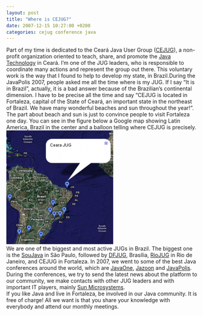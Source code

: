 ```yaml
---
layout: post
title: "Where is CEJUG?"
date: 2007-12-15 10:27:00 +0200
categories: cejug conference java
---
```


Part of my time is dedicated to the Ceará Java User Group (<a href="http://www.cejug.org/" target="_blank">CEJUG</a>), a non-profit organization oriented to teach, share, and promote the <a href="http://java.sun.com/" target="_blank">Java Technology</a> in Ceará. I’m one of the JUG leaders, who is responsible to coordinate many actions and represent the group out there. This voluntary work is the way that I found to help to develop my state, in Brazil.During the JavaPolis 2007, people asked me all the time where is my JUG. If I say “It is in Brazil”, actually, it is a bad answer because of the Brazilian’s continental dimension. I have to be precise all the time and say “CEJUG is located in Fortaleza, capital of the State of Ceará, an important state in the northeast of Brazil. We have many wonderful beaches and sun throughout the year!”. The part about beach and sun is just to convince people to visit Fortaleza one day. You can see in the figure below a Google map showing Latin America, Brazil in the center and a balloon telling where CEJUG is precisely.<br/><a href="http://69.89.31.239/~hildeber/wp-content/uploads/2007/12/localization.png">![localization-282x300.png](/images/posts/localization-282x300.png)</a><br/>We are one of the biggest and most active JUGs in Brazil. The biggest one is the <a href="http://www.soujava.org.br/" target="_blank">SouJava</a> in São Paulo, followed by <a href="http://www.dfjug.org/" target="_blank">DFJUG</a>, Brasília, <a href="http://www.riojug.org/" target="_blank">RioJUG</a> in Rio de Janeiro, and CEJUG in Fortaleza. In 2007, we went to some of the best Java conferences around the world, which are <a href="http://java.sun.com/javaone/sf/">JavaOne</a>, <a href="http://www.jazoon.com/">Jazoon</a> and <a href="http://www.javapolis.com/">JavaPolis</a>. During the conferences, we try to send the latest news about the platform to our community, we make contacts with other JUG leaders and with important IT players, mainly <a href="http://www.sun.com/">Sun Microsystems</a>.<br/>If you like Java and live in Fortaleza, be involved in our Java community. It is free of charge! All we want is that you share your knowledge with everybody and attend our monthly meetings.
